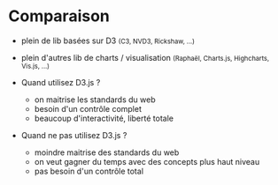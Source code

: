 # Comparaison

* plein de lib basées sur D3 <small>(C3, NVD3, Rickshaw, ...)</small>
* plein d'autres lib de charts / visualisation <small>(Raphaël, Charts.js, Highcharts, Vis.js, ...)</small>


* Quand utilisez D3.js ?
    * on maitrise les standards du web
    * besoin d'un contrôle complet
    * beaucoup d'interactivité, liberté totale


* Quand ne pas utilisez D3.js ?
    * moindre maitrise des standards du web
    * on veut gagner du temps avec des concepts plus haut niveau
    * pas besoin d'un contrôle total

